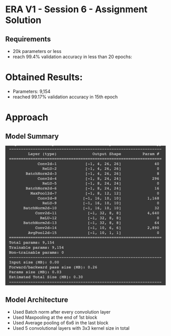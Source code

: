 # ERA V1 - Session 6 - Assignment Solution

## Requirements
- 20k parameters or less
- reach 99.4% validation accuracy in less than 20 epochs:

# Obtained Results:
- Parameters: 9,154
- reached 99.17% validation accuracy in 15th epoch

# Approach
## Model Summary
![Model summary](./S6/model_summary.png)
## Model Architecture
- Used Batch norm after every convolution layer
- Used Maxpooling at the end of 1st block 
- Used Average pooling of 6x6 in the last block
- Used 5 convolutional layers with 3x3 kernel size in total

